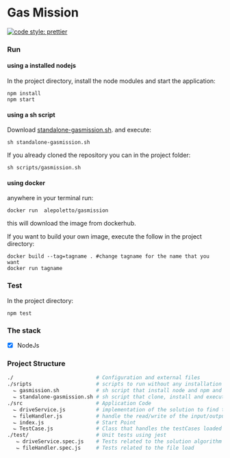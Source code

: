 # Gas Mission

[![code style: prettier](https://img.shields.io/badge/code_style-prettier-ff69b4.svg?style=flat-square)](https://github.com/prettier/prettier)

### Run

#### using a installed nodejs

In the project directory, install the node modules and start the application:

```shell
npm install
npm start
```

#### using a sh script

Download [standalone-gasmission.sh](https://github.com/alepoletto/gas-mission/blob/master/scripts/standalone-gasmission.sh). and execute:

```shell
sh standalone-gasmission.sh
```

If you already cloned the repository you can in the project folder:

```shell
sh scripts/gasmission.sh
```

#### using docker

anywhere in your terminal run:

```shell
docker run  alepoletto/gasmission
```

this will download the image from dockerhub.

If you want to build your own image, execute the follow in the project directory:

```shell
docker build --tag=tagname . #change tagname for the name that you want
docker run tagname
```

### Test

In the project directory:

```shell
npm test
```

### The stack

- [x] NodeJs

### Project Structure

```sh
./                           # Configuration and external files
./sripts                     # scripts to run without any installation
  ⌙ gasmission.sh            # sh script that install node and npm and execute the project
  ⌙ standalone-gasmission.sh # sh script that clone, install and execute the project
./src                        # Application Code
  ⌙ driveService.js          # implementation of the solution to find the best path
  ⌙ fileHandler.js           # handle the read/write of the input/output files
  ⌙ index.js                 # Start Point
  ⌙ TestCase.js              # Class that handles the testCases loaded from the file
./test/                      # Unit tests using jest
   ⌙ driveService.spec.js    # Tests related to the solution algorithm
   ⌙ fileHandler.spec.js     # Tests related to the file load
```
